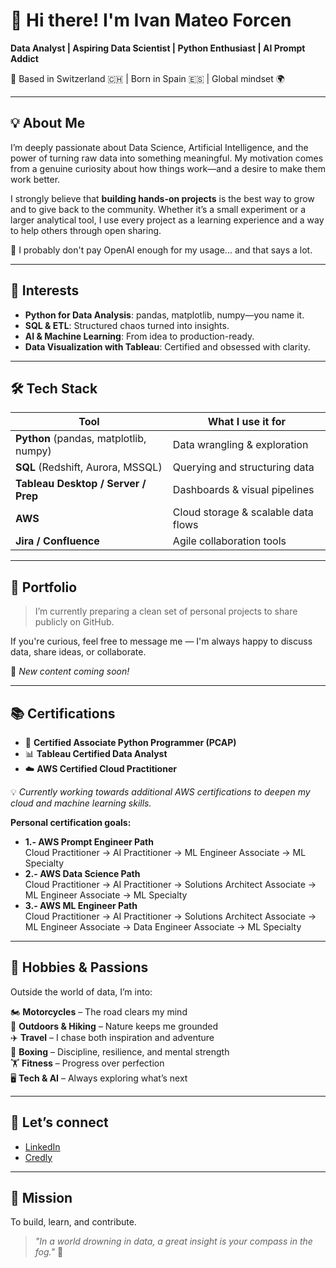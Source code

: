 # 👋 Hi there! I'm Ivan Mateo Forcen

**Data Analyst | Aspiring Data Scientist | Python Enthusiast | AI Prompt Addict**

📍 Based in Switzerland 🇨🇭 | Born in Spain 🇪🇸 | Global mindset 🌍

---

## 💡 About Me

I’m deeply passionate about Data Science, Artificial Intelligence, and the power of turning raw data into something meaningful. My motivation comes from a genuine curiosity about how things work—and a desire to make them work better.

I strongly believe that **building hands-on projects** is the best way to grow and to give back to the community. Whether it’s a small experiment or a larger analytical tool, I use every project as a learning experience and a way to help others through open sharing.

💬 I probably don't pay OpenAI enough for my usage... and that says a lot.

---

## 🧠 Interests

- **Python for Data Analysis**: pandas, matplotlib, numpy—you name it.
- **SQL & ETL**: Structured chaos turned into insights.
- **AI & Machine Learning**: From idea to production-ready.
- **Data Visualization with Tableau**: Certified and obsessed with clarity.

---

## 🛠️ Tech Stack

| Tool | What I use it for |
|------|--------------------|
| **Python** (pandas, matplotlib, numpy) | Data wrangling & exploration |
| **SQL** (Redshift, Aurora, MSSQL) | Querying and structuring data |
| **Tableau Desktop / Server / Prep** | Dashboards & visual pipelines |
| **AWS** | Cloud storage & scalable data flows |
| **Jira / Confluence** | Agile collaboration tools |

---

## 📸 Portfolio

> I’m currently preparing a clean set of personal projects to share publicly on GitHub.

If you're curious, feel free to message me — I'm always happy to discuss data, share ideas, or collaborate.

📌 *New content coming soon!*

---

## 📚 Certifications

- 🐍 **Certified Associate Python Programmer (PCAP)**
- 📊 **Tableau Certified Data Analyst**
- ☁️ **AWS Certified Cloud Practitioner**

💡 *Currently working towards additional AWS certifications to deepen my cloud and machine learning skills.*

**Personal certification goals:**

- **1.- AWS Prompt Engineer Path**  
  Cloud Practitioner → AI Practitioner → ML Engineer Associate → ML Specialty  
- **2.- AWS Data Science Path**  
  Cloud Practitioner → AI Practitioner → Solutions Architect Associate → ML Engineer Associate → ML Specialty  
- **3.- AWS ML Engineer Path**  
  Cloud Practitioner → AI Practitioner → Solutions Architect Associate → ML Engineer Associate → Data Engineer Associate → ML Specialty

---

## 💬 Hobbies & Passions

Outside the world of data, I’m into:

🏍️ **Motorcycles** – The road clears my mind  
🥾 **Outdoors & Hiking** – Nature keeps me grounded  
✈️ **Travel** – I chase both inspiration and adventure  
🥊 **Boxing** – Discipline, resilience, and mental strength  
🏋️ **Fitness** – Progress over perfection  
🖥️ **Tech & AI** – Always exploring what’s next

---

## 🔗 Let’s connect

- [LinkedIn](https://www.linkedin.com/in/ivanmatfor-datascientist)
- [Credly](https://www.credly.com/users/ivan-mateo-forcen)

---

## 🎯 Mission

To build, learn, and contribute.

> _"In a world drowning in data, a great insight is your compass in the fog."_ 🚀
